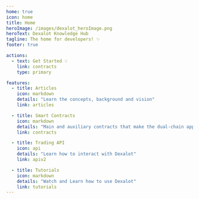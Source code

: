 ```yaml
---
home: true
icon: home
title: Home
heroImage: /images/dexalot_heroImage.png
heroText: Dexalot Knowledge Hub
tagline: The home for developers! ✨
footer: true

actions:
  - text: Get Started 💡
    link: contracts
    type: primary

features:
  - title: Articles
    icon: markdown
    details: "Learn the concepts, background and vision"
    link: articles

  - title: Smart Contracts
    icon: markdown
    details: "Main and auxiliary contracts that make the dual-chain application"
    link: contracts

  - title: Trading API
    icon: api
    details: "Learn how to interact with Dexalot"
    link: apiv2

  - title: Tutorials
    icon: markdown
    details: "Watch and Learn how to use Dexalot"
    link: tutorials
---
```

